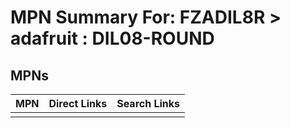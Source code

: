 



# MPN Summary For: FZADIL8R > adafruit : DIL08-ROUND

## MPNs
  

|MPN|Direct Links|Search Links|
| :--- | :--- | :--- |
||||
